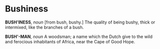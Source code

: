 # Bushiness

**BUSH'INESS**, _noun_ \[from bush, bushy.\] The quality of being bushy, thick or intermixed, like the branches of a bush.

**BUSH'-MAN**, _noun_ A woodsman; a name which the Dutch give to the wild and ferocious inhabitants of Africa, near the Cape of Good Hope.